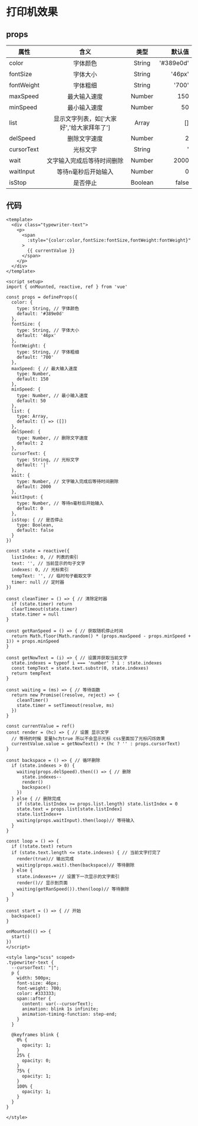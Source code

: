 <script setup>
import TypewriterText from '@/components/TypewriterText.vue';

</script>

# 打印机效果

<div class="m-[50px_0]">
  <TypewriterText color="#32c5ff" :delSpeed="1" :list="['大家好','给大家拜年了']" />
</div>


## props

| 属性       |                   含义                    |  类型   |    默认值 |
| ---------- | :---------------------------------------: | :-----: | --------: |
| color      |                 字体颜色                  | String  | '#389e0d' |
| fontSize   |                 字体大小                  | String  |    '46px' |
| fontWeight |                 字体粗细                  | String  |     '700' |
| maxSpeed   |               最大输入速度                | Number  |       150 |
| minSpeed   |               最小输入速度                | Number  |        50 |
| list       | 显示文字列表，如['大家好','给大家拜年了'] |  Array  |        [] |
| delSpeed   |               删除文字速度                | Number  |         2 |
| cursorText |                 光标文字                  | String  |         ' | ' |
| wait       |        文字输入完成后等待时间删除         | Number  |      2000 |
| waitInput  |            等待n毫秒后开始输入            | Number  |         0 |
| isStop     |                 是否停止                  | Boolean |     false |

## 代码

```vue
<template>
  <div class="typewriter-text">
    <p>
      <span
        :style="{color:color,fontSize:fontSize,fontWeight:fontWeight}"
      >
        {{ currentValue }}
      </span>
    </p>
  </div>
</template>

<script setup>
import { onMounted, reactive, ref } from 'vue'

const props = defineProps({
  color: {
    type: String, // 字体颜色
    default: '#389e0d'
  },
  fontSize: {
    type: String, // 字体大小
    default: '46px'
  },
  fontWeight: {
    type: String, // 字体粗细
    default: '700'
  },
  maxSpeed: { // 最大输入速度
    type: Number,
    default: 150
  },
  minSpeed: {
    type: Number, // 最小输入速度
    default: 50
  },
  list: {
    type: Array,
    default: () => ([])
  },
  delSpeed: {
    type: Number, // 删除文字速度
    default: 2
  },
  cursorText: {
    type: String, // 光标文字
    default: '|'
  },
  wait: {
    type: Number, // 文字输入完成后等待时间删除
    default: 2000
  },
  waitInput: {
    type: Number, // 等待n毫秒后开始输入
    default: 0
  },
  isStop: { // 是否停止
    type: Boolean,
    default: false
  }
})

const state = reactive({
  listIndex: 0, // 列表的索引
  text: '', // 当前显示的句子文字
  indexes: 0, // 光标索引
  tempText: '', // 临时句子截取文字
  timer: null // 定时器
})

const cleanTimer = () => { // 清除定时器
  if (state.timer) return
  clearTimeout(state.timer)
  state.timer = null
}

const getRanSpeed = () => { // 获取随机停止时间
  return Math.floor(Math.random() * (props.maxSpeed - props.minSpeed + 1)) + props.minSpeed
}

const getNowText = (i) => { // 设置并获取当前文字
  state.indexes = typeof i === 'number' ? i : state.indexes
  const tempText = state.text.substr(0, state.indexes)
  return tempText
}

const waiting = (ms) => { // 等待函数
  return new Promise((resolve, reject) => {
    cleanTimer()
    state.timer = setTimeout(resolve, ms)
  })
}

const currentValue = ref()
const render = (hc) => { // 设置 显示文字
  // 等待的时候 变量hc为true 所以不会显示光标 css里面加了光标闪烁效果
  currentValue.value = getNowText() + (hc ? '' : props.cursorText)
}

const backspace = () => { // 循环删除
  if (state.indexes > 0) {
    waiting(props.delSpeed).then(() => { // 删除
      state.indexes--
      render()
      backspace()
    })
  } else { // 删除完成
    if (state.listIndex >= props.list.length) state.listIndex = 0
    state.text = props.list[state.listIndex]
    state.listIndex++
    waiting(props.waitInput).then(loop)// 等待输入
  }
}

const loop = () => {
  if (!state.text) return
  if (state.text.length <= state.indexes) { // 当前文字打完了
    render(true)// 输出完成
    waiting(props.wait).then(backspace)// 等待删除
  } else {
    state.indexes++ // 设置下一次显示的文字索引
    render()// 显示到页面
    waiting(getRanSpeed()).then(loop)// 等待删除
  }
}

const start = () => { // 开始
  backspace()
}

onMounted(() => {
  start()
})
</script>

<style lang="scss" scoped>
.typewriter-text {
  --cursorText: "|";
  p {
    width: 500px;
    font-size: 46px;
    font-weight: 700;
    color: #333333;
    span::after {
      content: var(--cursorText);
      animation: blink 1s infinite;
      animation-timing-function: step-end;
    }
  }

  @keyframes blink {
    0% {
      opacity: 1;
    }
    25% {
      opacity: 0;
    }
    75% {
      opacity: 1;
    }
    100% {
      opacity: 1;
    }
  }
}

</style>


```
